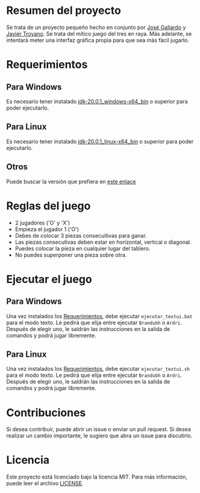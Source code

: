 # Resumen del proyecto

Se trata de un proyecto pequeño hecho en conjunto por [José Gallardo](https://github.com/Joseleelsuper) y [Javier Troyano](https://github.com/Troyano19).
Se trata del mítico juego del tres en raya.
Más adelante, se intentará meter una interfaz gráfica propia para que sea más fácil jugarlo.

# Requerimientos
## Para Windows

Es necesario tener instalado [jdk-20.0.1_windows-x64_bin](https://download.oracle.com/java/20/archive/jdk-20.0.1_windows-x64_bin.exe) o superior para poder ejecutarlo.

## Para Linux

Es necesario tener instalado [jdk-20.0.1_linux-x64_bin](https://download.oracle.com/java/20/archive/jdk-20.0.1_linux-x64_bin.deb) o superior para poder ejecutarlo.

## Otros

Puede buscar la versión que prefiera en [este enlace](https://www.oracle.com/java/technologies/javase/jdk20-archive-downloads.html)

# Reglas del juego

- 2 jugadores ('O' y 'X')
- Empieza el jugador 1 ('O')
- Debes de colocar 3 piezas consecuitivas para ganar.
- Las piezas consecutivas deben estar en horizontal, vertical o diagonal.
- Puedes colocar la pieza en cualquier lugar del tablero.
- No puedes superponer una pieza sobre otra.

# Ejecutar el juego
## Para Windows

Una vez instalados los [Requerimientos](#requerimientos), debe ejecutar `ejecutar_textui.bat` para el modo texto.
Le pedirá que elija entre ejecutar `Brandubh` o `Ardri`. Después de elegir uno, le saldrán las instrucciones en la salida de comandos y podrá jugar libremente.

## Para Linux

Una vez instalados los [Requerimientos](#requerimientos), debe ejecutar `ejecutar_textui.sh` para el modo texto.
Le pedirá que elija entre ejecutar `Brandubh` o `Ardri`. Después de elegir uno, le saldrán las instrucciones en la salida de comandos y podrá jugar libremente.

# Contribuciones

Si desea contribuir, puede abrir un issue o enviar un pull request. Si desea realizar un cambio importante, le sugiero que abra un issue para discutirlo.

# Licencia

Este proyecto está licenciado bajo la licencia MIT. Para más información, puede leer el archivo [LICENSE](LICENSE).